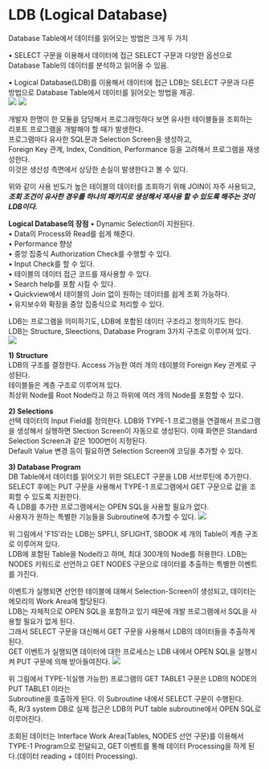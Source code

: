 # LDB (Logical Database)

Database Table에서 데이터를 읽어오는 방법은 크게 두 가지

• SELECT 구문을 이용해서 데이터에 접근
SELECT 구문과 다양한 옵션으로 Database Table의 데이터를 분석하고 읽어올 수 있음.

• Logical Database(LDB)를 이용해서 데이터에 접근
LDB는 SELECT 구문과 다른 방법으로 Database Table에서 데이터를 읽어오는 방법을 제공. <br>
![](https://raw.githubusercontent.com/hansung0904/ABAP-Study/main/EasyABAPCapture/SELECT%20%EA%B5%AC%EB%AC%B8%EA%B3%BC%20LDB%EB%A5%BC%20%EC%9D%B4%EC%9A%A9%ED%95%9C%20%ED%94%84%EB%A1%9C%EA%B7%B8%EB%9E%A8%20%EB%B9%84%EA%B5%90.png)
 ![](https://raw.githubusercontent.com/hansung0904/ABAP-Study/main/EasyABAPCapture/Logical%20Database.png)

 개발자 한명이 한 모듈을 담당해서 프로그래밍하다 보면 유사한 테이블들을 조회하는 <br>
 리포트 프로그램을 개발해야 할 때가 발생한다. <br>
 프로그램마다 유사한 SQL문과 Selection Screen을 생성하고,<br>
 Foreign Key 관계, Index, Condition, Performance 등을 고려해서 프로그램을 재생성한다.<br>
 이것은 생산성 측면에서 상당한 손실이 발생한다고 볼 수 있다.

 위와 같이 사용 빈도가 높은 테이블의 데이터를 조회하기 위해 JOIN이 자주 사용되고, ***조회 조건이 유사한 경우를 하나의 패키지로 생성해서 재사용 할 수 있도록 해주는 것이 LDB이다.***

**Logical Database의 장점**
• Dynamic Selection이 지원된다.<br>
• Data의 Process와 Read를 쉽게 해준다.<br>
• Performance 향상<br>
• 중앙 집중식 Authorization Check를 수행할 수 있다.<br>
• Input Check를 할 수 있다.<br>
• 테이블의 데이터 접근 코드를 재사용할 수 있다.<br>
• Search help를 포함 시킬 수 있다.<br>
• Quickview에서 테이블의 Join 없이 원하는 데이터를 쉽게 조회 가능하다.<br>
• 유지보수와 확장을 중앙 집중식으로 처리할 수 있다.<br>

LDB는 프로그램을 의미하기도, LDB에 포함된 데이터 구조라고 정의하기도 한다. <br>
LDB는 Structure, Sleections, Database Program 3가지 구조로 이루어져 있다. <br>
![](https://raw.githubusercontent.com/hansung0904/ABAP-Study/main/EasyABAPCapture/Logical%20Database%20%EA%B5%AC%EC%A1%B0.png)

**1) Structure** <br>
LDB의 구조를 결정한다. Access 가능한 여러 개의 테이블의 Foreign Key 관계로 구성된다. <br>
테이블들은 계층 구조로 이루어져 있다.<br>
최상위 Node를 Root Node라고 하고 하위에 여러 개의 Node를 포함할 수 있다.

**2) Selections** <br>
선택 데이터의 Input Field를 정의한다. LDB와 TYPE-1 프로그램을 연결해서 프로그램을 생성해서 실행하면 Slection Screen이 자동으로 생성된다. 이때 화면은 Standard Selection Screen과 같은 1000번이 지정된다. <br>
Default Value 변경 등이 필요하면 Selection Screen에 코딩을 추가할 수 있다.

**3) Database Program** <BR>
DB Table에서 데이터를 읽어오기 위한 SELECT 구문을 LDB 서브루틴에 추가한다.<BR>
SELECT 후에는 PUT 구문을 사용해서 TYPE-1 프로그램에서 GET 구문으로 값을 조회할 수 있도록 지원한다.<BR>
즉 LDB를 추가한 프로그램에서는 OPEN SQL을 사용할 필요가 없다.<BR>
사용자가 원하는 특별한 기능들을 Subroutine에 추가할 수 있다.
![](https://raw.githubusercontent.com/hansung0904/ABAP-Study/main/EasyABAPCapture/LDB%EA%B5%AC%EC%A1%B0.png) <br>

위 그림에서 'F1S'라는 LDB는 SPFLI, SFLIGHT, SBOOK 세 개의 Table이 계층 구조로 이루어져 있다. <br>
LDB에 포함된 Table을 Node라고 하며, 최대 300개의 Node를 허용한다.
LDB는 NODES 키워드로 선언하고 GET NODES 구문으로 데이터를 추출하는 특별한 이벤트를 가진다.

이벤트가 실행되면 선언한 테이블에 대해서 Selection-Screen이 생성되고, 데이터는 메모리의 Work Area에 할당된다. <br>
LDB는 자체적으로 OPEN SQL을 포함하고 있기 때문에 개발 프로그램에서 SQL을 사용할 필요가 없게 된다.<br>
그래서 SELECT 구문을 대신해서 GET 구문을 사용해서 LDB의 데이터들을 추출하게 된다.<br>
GET 이벤트가 실행되면 데이터에 대한 프로세스는 LDB 내에서 OPEN SQL을 실행시켜 PUT 구문에 의해 받아들여진다.
![](https://raw.githubusercontent.com/hansung0904/ABAP-Study/main/EasyABAPCapture/LDB%20%ED%94%84%EB%A1%9C%EC%84%B8%EC%8A%A4.png) <br>

위 그림에서 TYPE-1(실행 가능한) 프로그램의 GET TABLE1 구문은 LDB의 NODE의 PUT TABLE1 이라는 <BR>
Subroutine을 호출하게 된다. 이 Subroutine 내에서 SELECT 구문이 수행된다. <BR>
즉, R/3 system DB로 실제 접근은 LDB의 PUT table subroutine에서 OPEN SQL로 이루어진다.

조회된 데이터는 Interface Work Area(Tables, NODES 선언 구문)를 이용해서 TYPE-1 Program으로 전달되고, GET 이벤트를 통해 데이터 Processing을 하게 된다.(데이터 reading + 데이터 Processing). <BR>